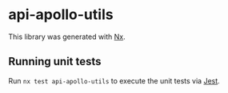 # api-apollo-utils

This library was generated with [Nx](https://nx.dev).

## Running unit tests

Run `nx test api-apollo-utils` to execute the unit tests via [Jest](https://jestjs.io).
